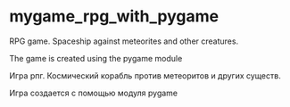 # mygame_rpg_with_pygame

RPG game. Spaceship against meteorites and other creatures.

The game is created using the pygame module

Игра рпг. Космический корабль против метеоритов и других существ.

Игра создается с помощью модуля pygame

